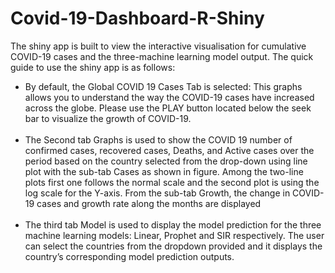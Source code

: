 # Covid-19-Dashboard-R-Shiny
The shiny app is built to view the interactive visualisation for cumulative COVID-19 cases and the three-machine learning model output. The quick guide to use the shiny app is as follows: <br/>
<ul><li> By default, the Global COVID 19 Cases Tab is selected: This graphs allows you to understand the way the COVID-19 cases have increased across the globe.
Please use the PLAY button located below the seek bar to visualize the growth of COVID-19.</li><br/>
  <li>The Second tab Graphs is used to show the COVID 19 number of confirmed cases,
recovered cases, Deaths, and Active cases over the period based on the country selected
from the drop-down using line plot with the sub-tab Cases as shown in figure. Among
the two-line plots first one follows the normal scale and the second plot is using the
log scale for the Y-axis. From the sub-tab Growth, the change in COVID-19 cases and
growth rate along the months are displayed</li><br/>
<li>The third tab Model is used to display the model prediction for the three machine
learning models: Linear, Prophet and SIR respectively. The user can select the countries
from the dropdown provided and it displays the country’s corresponding model
prediction outputs.</li></ul>
